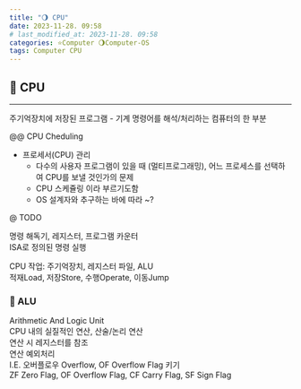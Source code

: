 ```yaml
---
title: "🌖 CPU"
date: 2023-11-28. 09:58
# last_modified_at: 2023-11-28. 09:58
categories: ⭐Computer 🌖Computer-OS
tags: Computer CPU
---
```


## 💫 CPU

---

주기억장치에 저장된 프로그램 - 기계 명령어를 해석/처리하는 컴퓨터의 한 부분  

@@ CPU Cheduling  

- 프로세서(CPU) 관리
  - 다수의 사용자 프로그램이 있을 때 (멀티프로그래밍), 어느 프로세스를 선택하여 CPU를 보낼 것인가의 문제
  - CPU 스케쥴링 이라 부르기도함
  - OS 설계자와 추구하는 바에 따라 ~?

@ TODO  

명령 해독기, 레지스터, 프로그램 카운터  
ISA로 정의된 명령 실행  

CPU 작업: 주기억장치, 레지스터 파일, ALU  
적재Load, 저장Store, 수행Operate, 이동Jump  

### 🫧 ALU

Arithmetic And Logic Unit  
CPU 내의 실질적인 연산, 산술/논리 연산  
연산 시 레지스터를 참조  
연산 예외처리  
I.E. 오버플로우 Overflow, OF Overflow Flag 키기  
ZF Zero Flag, OF Overflow Flag, CF Carry Flag, SF Sign Flag  
